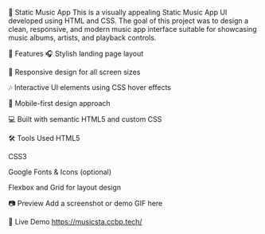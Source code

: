 🎵 Static Music App
This is a visually appealing Static Music App UI developed using HTML and CSS. The goal of this project was to design a clean, responsive, and modern music app interface suitable for showcasing music albums, artists, and playback controls.

🚀 Features
🎧 Stylish landing page layout

🎨 Responsive design for all screen sizes

🎶 Interactive UI elements using CSS hover effects

📱 Mobile-first design approach

💻 Built with semantic HTML5 and custom CSS

🛠️ Tools Used
HTML5

CSS3

Google Fonts & Icons (optional)

Flexbox and Grid for layout design

📷 Preview
Add a screenshot or demo GIF here

🔗 Live Demo
https://musicsta.ccbp.tech/
